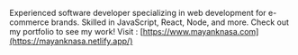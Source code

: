 Experienced software developer specializing in web development for e-commerce brands. Skilled in JavaScript, React, Node, and more. Check out my portfolio to see my work!
Visit : [https://www.mayanknasa.com](https://mayanknasa.netlify.app/)
